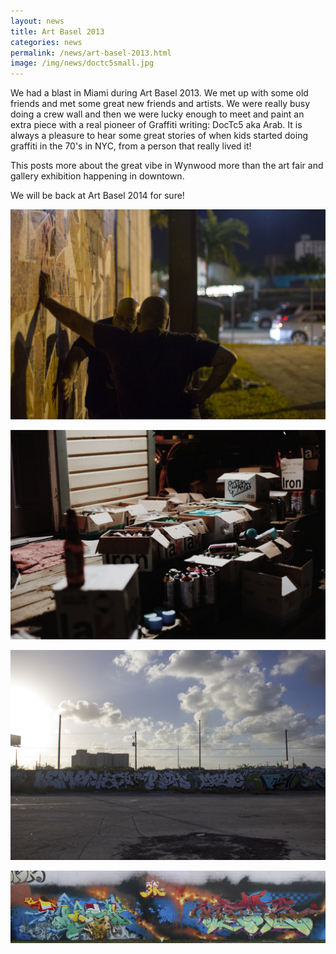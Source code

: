 ```yaml
---
layout: news
title: Art Basel 2013
categories: news
permalink: /news/art-basel-2013.html
image: /img/news/doctc5small.jpg
---
```


We had a blast in Miami during Art Basel 2013. We met up with some old friends
and met some great new friends and artists. We were really busy doing a crew
wall and then we were lucky enough to meet and paint an extra piece with a
real pioneer of Graffiti writing: DocTc5 aka Arab.  It is always a pleasure
to hear some great stories of when kids started doing graffiti in the 70's
in NYC, from a person that really lived it!

This posts more about the great vibe in Wynwood more than the art fair and
gallery exhibition happening in downtown.

We will be back at Art Basel 2014 for sure!

![Art Basel 2013](/img/news/doctc5small.jpg)

![Art Basel 2013](/img/news/photo21.jpg)

![Art Basel 2013](/img/news/RCColaFactory.jpg)

![Art Basel 2013](/img/news/TweshKems.jpg)


